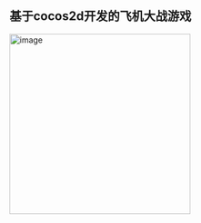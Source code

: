 ## 基于cocos2d开发的飞机大战游戏

<img width="318" alt="image" src="https://github.com/keep-promise/PlaneWar/assets/64321089/911a78ed-1e37-42aa-bd65-3e20aa9f073b">
